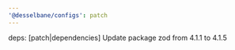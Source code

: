 ```yaml
---
'@desselbane/configs': patch
---
```


deps: [patch|dependencies] Update package zod from 4.1.1 to 4.1.5
